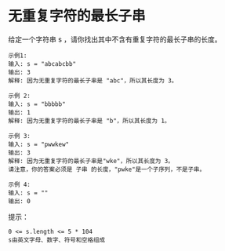 # 无重复字符的最长子串  
给定一个字符串 s ，请你找出其中不含有重复字符的最长子串的长度。


```
示例1:
输入: s = "abcabcbb"
输出: 3
解释: 因为无重复字符的最长子串是 "abc"，所以其长度为 3。
```
```
示例 2:
输入: s = "bbbbb"
输出: 1
解释: 因为无重复字符的最长子串是 "b"，所以其长度为 1。
```
```
示例 3:
输入: s = "pwwkew"
输出: 3
解释: 因为无重复字符的最长子串是"wke"，所以其长度为 3。
请注意，你的答案必须是 子串 的长度，"pwke"是一个子序列，不是子串。
```
```
示例 4:
输入: s = ""
输出: 0
```
提示：
```
0 <= s.length <= 5 * 104
s由英文字母、数字、符号和空格组成
```